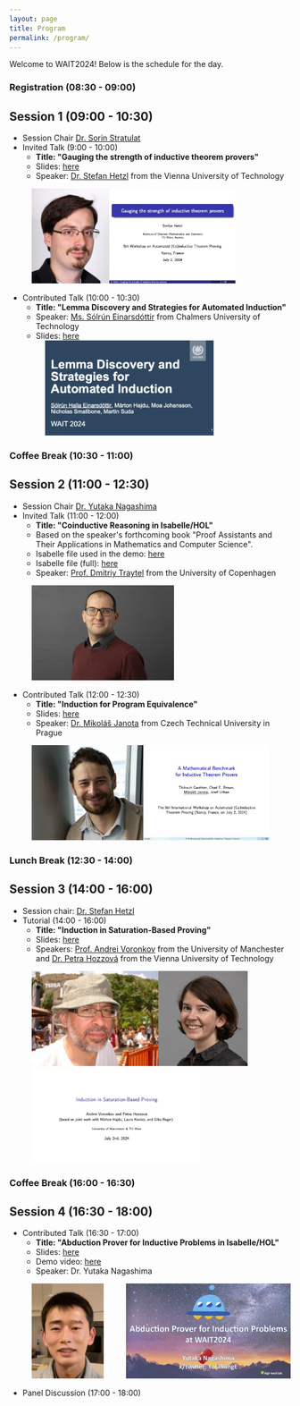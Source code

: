 ```yaml
---
layout: page
title: Program
permalink: /program/
---
```


Welcome to WAIT2024! Below is the schedule for the day.

### Registration (08:30 - 09:00)

## Session 1 (09:00 - 10:30)
- Session Chair [Dr. Sorin Stratulat](https://members.loria.fr/SStratulat/)
- Invited Talk (9:00 - 10:00)
  - **Title: "Gauging the strength of inductive theorem provers"**
  - Slides: [here](https://drive.google.com/file/d/1J1tTrXWoK2x9nymKoGfTGg57iMOX9qDn/view?usp=sharing)
  - Speaker: [Dr. Stefan Hetzl](https://dmg.tuwien.ac.at/hetzl/) from the Vienna University of Technology
<div style="display: flex; align-items: center;">
  <a href="https://dmg.tuwien.ac.at/hetzl/" target="_blank" style="margin-left: 40px;">
    <img src="https://raw.githubusercontent.com/WAIT2024/WAIT2024.github.io/main/image/stefan_hetzl.jpeg" height="170">
  </a>
  <a href="https://drive.google.com/file/d/1J1tTrXWoK2x9nymKoGfTGg57iMOX9qDn/view?usp=sharing" target="_blank">
    <img src="https://raw.githubusercontent.com/WAIT2024/WAIT2024.github.io/main/thumbnails/Stefan_Hetzl.jpg" height="170">
  </a>
</div>

- Contributed Talk (10:00 - 10:30)
  - **Title: "Lemma Discovery and Strategies for Automated Induction"**
  - Speaker: [Ms. Sólrún Einarsdóttir](https://www.cse.chalmers.se/~slrn/) from Chalmers University of Technology
  - Slides: [here](https://drive.google.com/file/d/1KAFvKd2Gkg4RXMAgYw3hha0kumyVu32P/view?usp=sharing)
  <a href="https://drive.google.com/file/d/1KAFvKd2Gkg4RXMAgYw3hha0kumyVu32P/view?usp=sharing" target="_blank" style="margin-left: 40px;">
    <img src="https://raw.githubusercontent.com/WAIT2024/WAIT2024.github.io/main/thumbnails/Solrun_Halla_Einarsdottir.jpg" height="170">
  </a>

### Coffee Break (10:30 - 11:00)

## Session 2 (11:00 - 12:30)
- Session Chair [Dr. Yutaka Nagashima](https://www.youtube.com/@unitedreasoning6567)
- Invited Talk (11:00 - 12:00)
  - **Title: "Coinductive Reasoning in Isabelle/HOL"**
  - Based on the speaker's forthcoming book "Proof Assistants and Their Applications in Mathematics and Computer Science".
  - Isabelle file used in the demo: [here](https://github.com/WAIT2024/WAIT2024.github.io/blob/main/slide/WAIT24.thy)
  - Isabelle file (full): [here](https://github.com/WAIT2024/WAIT2024.github.io/blob/main/slide/WAIT24_Full.thy)
  - Speaker:  [Prof. Dmitriy Traytel](https://traytel.bitbucket.io) from the University of Copenhagen

<a href="https://traytel.bitbucket.io" target="_blank" style="margin-left: 40px;">
<img src="https://raw.githubusercontent.com/WAIT2024/WAIT2024.github.io/main/image/dmitriy_traytel.png" height="170">
</a>
  
- Contributed Talk (12:00 - 12:30)
  - **Title: "Induction for Program Equivalence"**
  - Slides: [here](https://drive.google.com/file/d/1vg_dKTJv8dSPJiZzRapvwhvvp-rcqutN/view?usp=sharing)
  - Speaker: [Dr. Mikoláš Janota](https://people.ciirc.cvut.cz/~janotmik/) from Czech Technical University in Prague
<div style="display: flex; align-items: center;">
  <a href="https://people.ciirc.cvut.cz/~janotmik/" target="_blank" style="margin-left: 40px;">
    <img src="https://raw.githubusercontent.com/WAIT2024/WAIT2024.github.io/main/image/mikolas_jonata.webp" height="170">
  </a>
  <a href="https://drive.google.com/file/d/1vg_dKTJv8dSPJiZzRapvwhvvp-rcqutN/view?usp=sharing" target="_blank">
    <img src="https://raw.githubusercontent.com/WAIT2024/WAIT2024.github.io/main/thumbnails/Mikolas_Jonata.jpg" height="170">
  </a>
</div>

### Lunch Break (12:30 - 14:00)

## Session 3 (14:00 - 16:00)
- Session chair: [Dr. Stefan Hetzl](https://dmg.tuwien.ac.at/hetzl/)
- Tutorial (14:00 - 16:00)
  - **Title: "Induction in Saturation-Based Proving"**
  - Slides: [here](https://drive.google.com/file/d/1uCNSaUcfwCqvV9qiUgYLIGZ_QWCP9yH5/view?usp=sharing)
  - Speakers: [Prof. Andrei Voronkov](http://voronkov.com) from the University of Manchester and [Dr. Petra Hozzová](https://logic-cs.at/phd/students/petra-hozzova/) from the Vienna University of Technology

<div style="display: flex; align-items: center;">
  <a href="http://voronkov.com" target="_blank" style="margin-left: 40px;">
    <img src="https://raw.githubusercontent.com/WAIT2024/WAIT2024.github.io/main/image/andrei_voronkov.jpg" height="170"> <!-- Adjust margin as needed -->
  </a>
  <a href="https://logic-cs.at/phd/students/petra-hozzova/" target="_blank">
    <img src="https://raw.githubusercontent.com/WAIT2024/WAIT2024.github.io/main/image/petra_hozzova.jpg" height="170">
  </a>
</div>

  <a href="https://drive.google.com/file/d/1uCNSaUcfwCqvV9qiUgYLIGZ_QWCP9yH5/view?usp=sharing" target="_blank" style="margin-left: 40px;">
    <img src="https://raw.githubusercontent.com/WAIT2024/WAIT2024.github.io/main/thumbnails/Andrei_Voronkov_and_Petra_Hozzova.jpg" height="170">
  </a>

### Coffee Break (16:00 - 16:30)

## Session 4 (16:30 - 18:00)
- Contributed Talk (16:30 - 17:00)
  - **Title: "Abduction Prover for Inductive Problems in Isabelle/HOL"**
  - Slides: [here](https://drive.google.com/file/d/1QFL30JZe1nZSLKlQaCKKFoQxxz3MAOx4/view?usp=sharing)
  - Demo video: [here](https://youtu.be/rXU-lJxP_GI)
  - Speaker: Dr. Yutaka Nagashima
<div style="display: flex; align-items: center;">
  <a href="https://www.youtube.com/@unitedreasoning6567" target="_blank" style="margin-left: 40px;">
    <img src="https://raw.githubusercontent.com/WAIT2024/WAIT2024.github.io/main/image/yutaka_nagashima.png" height="170">
  </a>
  <a href="https://drive.google.com/file/d/1QFL30JZe1nZSLKlQaCKKFoQxxz3MAOx4/view?usp=sharing" target="_blank" style="margin-left: 40px;">
    <img src="https://raw.githubusercontent.com/WAIT2024/WAIT2024.github.io/main/thumbnails/Yutaka_Nagashima.jpg" height="170">
  </a>
</div>
  
- Panel Discussion (17:00 - 18:00)
